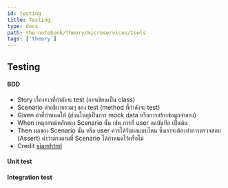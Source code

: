 ```yaml
---
id: testing
title: Testing
type: docs
path: the-notebook/theory/microservices/tools
tags: ['theory']
---
```


## Testing

#### BDD
- Story เรื่องราวที่กำลังจะ test (อาจเขียนเป็น class)
- Scenario คำอธิบายรวมๆ ของ test  (method ที่กำลังจะ test)
- Given ค่าที่กำหนดให้ (ส่วนใหญ่เป็นการ mock data หรือการสร้างข้อมูลจำลอง)
- When เหตุการณ์หลักของ Scenario นั้น เช่น การที่ user กดบันทึก เป็นต้น
- Then ผลของ Scenario นั้น หรือ user  ควรได้รับผลแบบไหน ซึ่งเราจะต้องทำการตรวจสอบ (Assert) ค่าว่าตรงตามที่ Scenario ได้กำหนดไว้หรือไม่
- Credit [siamhtml](http://www.siamhtml.com/what-is-bdd-and-differences-from-tdd/)

#### Unit test



#### Integration test


